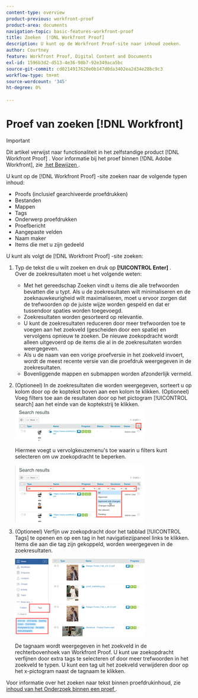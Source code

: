 ```yaml
---
content-type: overview
product-previous: workfront-proof
product-area: documents
navigation-topic: basic-features-workfront-proof
title: Zoeken  [!DNL Workfront Proof]
description: U kunt op de Workfront Proof-site naar inhoud zoeken.
author: Courtney
feature: Workfront Proof, Digital Content and Documents
exl-id: 1596b3d2-d513-4e36-98b7-92e349aca5bc
source-git-commit: cd0214917620e0b147d0da3402ea2d34e28bc9c3
workflow-type: tm+mt
source-wordcount: '345'
ht-degree: 0%

---
```


# Proef van zoeken [!DNL Workfront]

>[!IMPORTANT]
>
>Dit artikel verwijst naar functionaliteit in het zelfstandige product [!DNL Workfront Proof] . Voor informatie bij het proef binnen [!DNL Adobe Workfront], zie [&#x200B; het Bewijzen &#x200B;](../../../review-and-approve-work/proofing/proofing.md).

U kunt op de [!DNL Workfront Proof] -site zoeken naar de volgende typen inhoud:

* Proofs (inclusief gearchiveerde proefdrukken)
* Bestanden
* Mappen
* Tags
* Onderwerp proefdrukken
* Proefbericht
* Aangepaste velden
* Naam maker
* Items die met u zijn gedeeld

U kunt als volgt de [!DNL Workfront Proof] -site zoeken:

1. Typ de tekst die u wilt zoeken en druk op **[!UICONTROL Enter]** .\
   Over de zoekresultaten moet u het volgende weten:

   * Met het gereedschap Zoeken vindt u items die alle trefwoorden bevatten die u typt. Als u de zoekresultaten wilt minimaliseren en de zoeknauwkeurigheid wilt maximaliseren, moet u ervoor zorgen dat de trefwoorden op de juiste wijze worden gespeld en dat er tussendoor spaties worden toegevoegd.
   * Zoekresultaten worden gesorteerd op relevantie.
   * U kunt de zoekresultaten reduceren door meer trefwoorden toe te voegen aan het zoekveld (gescheiden door een spatie) en vervolgens opnieuw te zoeken. De nieuwe zoekopdracht wordt alleen uitgevoerd op de items die al in de zoekresultaten worden weergegeven.
   * Als u de naam van een vorige proefversie in het zoekveld invoert, wordt de meest recente versie van die proefdruk weergegeven in de zoekresultaten.
   * Bovenliggende mappen en submappen worden afzonderlijk vermeld.

1. (Optioneel) In de zoekresultaten die worden weergegeven, sorteert u op kolom door op de koptekst boven aan een kolom te klikken. (Optioneel) Voeg filters toe aan de resultaten door op het pictogram [!UICONTROL search] aan het einde van de koptekstrij te klikken. ![&#x200B; Search_filter_in_Search_results.png &#x200B;](assets/search-filter-in-search-results-350x90.png)

   Hiermee voegt u vervolgkeuzemenu&#39;s toe waarin u filters kunt selecteren om uw zoekopdracht te beperken.

   ![&#x200B; Search_filter_boxes_appear_in_Search_results.png &#x200B;](assets/search-filter-boxes-appear-in-search-results-350x154.png)

1. (Optioneel) Verfijn uw zoekopdracht door het tabblad [!UICONTROL Tags] te openen en op een tag in het navigatiezijpaneel links te klikken. Items die aan die tag zijn gekoppeld, worden weergegeven in de zoekresultaten.

   ![&#x200B; Searching_by_tag.png &#x200B;](assets/searching-by-tag-350x209.png)

   De tagnaam wordt weergegeven in het zoekveld in de rechterbovenhoek van Workfront Proof. U kunt uw zoekopdracht verfijnen door extra tags te selecteren of door meer trefwoorden in het zoekveld te typen. U kunt een tag uit het zoekveld verwijderen door op het x-pictogram naast de tagnaam te klikken.

Voor informatie over het zoeken naar tekst binnen proefdrukinhoud, zie [&#x200B; inhoud van het Onderzoek binnen een proef &#x200B;](../../../review-and-approve-work/proofing/reviewing-proofs-within-workfront/review-a-proof/search-in-a-proof.md).
